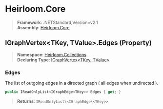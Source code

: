 # Heirloom.Core

> **Framework**: .NETStandard,Version=v2.1  
> **Assembly**: [Heirloom.Core][0]

## IGraphVertex\<TKey, TValue>.Edges (Property)

> **Namespace**: [Heirloom.Collections][0]  
> **Declaring Type**: [IGraphVertex\<TKey, TValue>][1]

### Edges

The list of outgoing edges in a directed graph ( all edges when undirected ).

```cs
public IReadOnlyList<IGraphEdge<TKey>> Edges { get; }
```

> **Returns**: `IReadOnlyList\<IGraphEdge\<TKey>>`

[0]: ../../../Heirloom.Core.md
[1]: ../IGraphVertex[TKey,TValue].md
